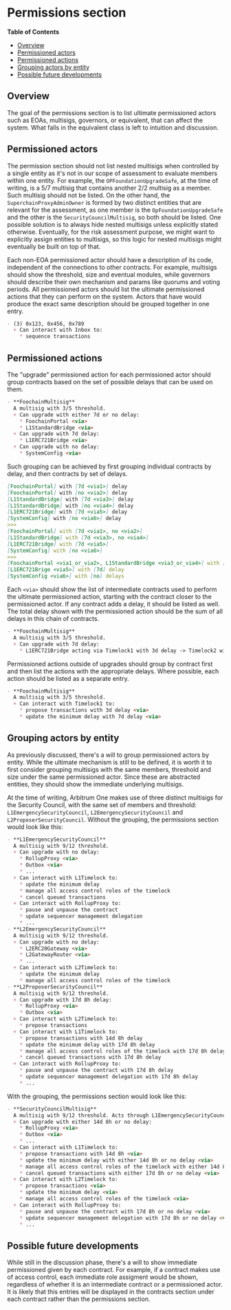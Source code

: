 # Permissions section

<!-- START doctoc generated TOC please keep comment here to allow auto update -->
<!-- DON'T EDIT THIS SECTION, INSTEAD RE-RUN doctoc TO UPDATE -->
**Table of Contents**

- [Overview](#overview)
- [Permissioned actors](#permissioned-actors)
- [Permissioned actions](#permissioned-actions)
- [Grouping actors by entity](#grouping-actors-by-entity)
- [Possible future developments](#possible-future-developments)

<!-- END doctoc generated TOC please keep comment here to allow auto update -->

## Overview

The goal of the permissions section is to list ultimate permissioned actors such as EOAs, multisigs, governors, or equivalent, that can affect the system. What falls in the equivalent class is left to intuition and discussion.

## Permissioned actors

The permission section should not list nested multisigs when controlled by a single entity as it's not in our scope of assessment to evaluate members within one entity. For example, the `OPFoundationUpgradeSafe`, at the time of writing, is a 5/7 multisig that contains another 2/2 multisig as a member. Such multisig should not be listed. On the other hand, the `SuperchainProxyAdminOwner` is formed by two distinct entities that are relevant for the assessment, as one member is the `OpFoundationUpgradeSafe` and the other is the `SecurityCouncilMultisig`, so both should be listed. One possible solution is to always hide nested multisigs unless explicitly stated otherwise. Eventually, for the risk assessment purpose, we might want to explicitly assign entities to multisigs, so this logic for nested multisigs might eventually be built on top of that.

Each non-EOA permissioned actor should have a description of its code, independent of the connections to other contracts. For example, multisigs should show the threshold, size and eventual modules, while governors should describe their own mechanism and params like quorums and voting periods. All permissioned actors should list the ultimate permissioned actions that they can perform on the system. Actors that have would produce the exact same description should be grouped together in one entry.

```md
- (3) 0x123, 0x456, 0x789
  + Can interact with Inbox to:
    * sequence transactions  
```

## Permissioned actions

The "upgrade" permissioned action for each permissioned actor should group contracts based on the set of possible delays that can be used on them.

```md
- **FoochainMultisig**
  A multisig with 3/5 threshold.
  + Can upgrade with either 7d or no delay:
    * FoochainPortal <via>
    * L1StandardBridge <via>
  + Can upgrade with 7d delay:
    * L1ERC721Bridge <via>
  + Can upgrade with no delay:
    * SystemConfig <via>
```

Such grouping can be achieved by first grouping individual contracts by delay, and then contracts by set of delays.

```md
[FoochainPortal] with [7d <via1>] delay
[FoochainPortal] with [no <via2>] delay
[L1StandardBridge] with [7d <via3>] delay
[L1StandardBridge] with [no <via4>] delay
[L1ERC721Bridge] with [7d <via5>] delay
[SystemConfig] with [no <via6>] delay
>>>
[FoochainPortal] with [7d <via1>, no <via2>]
[L1StandardBridge] with [7d <via3>, no <via4>]
[L1ERC721Bridge] with [7d <via5>]
[SystemConfig] with [no <via6>]
>>>
[FoochainPortal <via1_or_via2>, L1StandardBridge <via3_or_via4>] with [7d, no] delay
[L1ERC721Brige <via5>] with [7d] delay
[SystemConfig <via6>] with [no] delays
```

Each `<via>` should show the list of intermediate contracts used to perform the ultimate permissioned action, starting with the contract closer to the permissioned actor. If any contract adds a delay, it should be listed as well. The total delay shown with the permissioned action should be the sum of all delays in this chain of contracts.

```md
- **FoochainMultisig**
  A multisig with 3/5 threshold.
  + Can upgrade with 7d delay:
    * L1ERC721Bridge acting via Timelock1 with 3d delay -> Timelock2 with 4d delay -> ProxyAdmin or via Timelock3 with 7d delay -> ProxyAdmin
```

Permissioned actions outside of upgrades should group by contract first and then list the actions with the appropriate delays. Where possible, each action should be listed as a separate entry.

```md
- **FoochainMultisig**
  A multisig with 3/5 threshold.
  + Can interact with Timelock1 to:
    * propose transactions with 3d delay <via>
    * update the minimum delay with 7d delay <via>
```

## Grouping actors by entity 

As previously discussed, there's a will to group permissioned actors by entity. While the ultimate mechanism is still to be defined, it is worth it to first consider grouping multisigs with the same members, threshold and size under the same permissioned actor. Since these are abstracted entities, they should show the immediate underlying multisigs.

At the time of writing, Arbitrum One makes use of three distinct multisigs for the Security Council, with the same set of members and threshold: `L1EmergencySecurityCouncil`, `L2EmergencySecurityCouncil` and `L2ProposerSecurityCouncil`. Without the grouping, the permissions section would look like this:

```md
- **L1EmergencySecurityCouncil**
  A multisig with 9/12 threshold.
  + Can upgrade with no delay:
    * RollupProxy <via>
    * Outbox <via>
    * ...
  + Can interact with L1Timelock to:
    * update the minimum delay 
    * manage all access control roles of the timelock
    * cancel queued transactions
  + Can interact with RollupProxy to:
    * pause and unpause the contract
    * update sequencer management delegation
    * ...
- **L2EmergencySecurityCouncil**
  A multisig with 9/12 threshold.
  + Can upgrade with no delay:
    * L2ERC20Gateway <via>
    * L2GatewayRouter <via>
    * ...
  + Can interact with L2Timelock to:
    * update the minimum delay
    * manage all access control roles of the timelock
- **L2ProposerSecurityCouncil**
  A multisig with 9/12 threshold.
  + Can upgrade with 17d 8h delay:
    * RollupProxy <via>
    * Outbox <via>
  + Can interact with L2Timelock to:
    * propose transactions
  + Can interact with L1Timelock to:
    * propose transactions with 14d 8h delay
    * update the minimum delay with 17d 8h delay
    * manage all access control roles of the timelock with 17d 8h delay
    * cancel queued transactions with 17d 8h delay 
  + Can interact with RollupProxy to:
    * pause and unpause the contract with 17d 8h delay
    * update sequencer management delegation with 17d 8h delay
    * ...
```

With the grouping, the permissions section would look like this:

```md
- **SecurityCouncilMultisig**
  A multisig with 9/12 threshold. Acts through L1EmergencySecurityCouncil, L2EmergencySecurityCouncil and L2ProposerSecurityCouncil.
  + Can upgrade with either 14d 8h or no delay:
    * RollupProxy <via>
    * Outbox <via>
    * ...
  + Can interact with L1Timelock to:
    * propose transactions with 14d 8h <via>
    * update the minimum delay with either 14d 8h or no delay <via>
    * manage all access control roles of the timelock with either 14d 8h or no delay <via>
    * cancel queued transactions with either 17d 8h or no delay <via>
  + Can interact with L2Timelock to:
    * propose transactions <via>
    * update the minimum delay <via>
    * manage all access control roles of the timelock <via>
  + Can interact with RollupProxy to:
    * pause and unpause the contract with 17d 8h or no delay <via>
    * update sequencer management delegation with 17d 8h or no delay <via>
    * ...
```

## Possible future developments

While still in the discussion phase, there's a will to show immediate permissioned given by each contract. For example, if a contract makes use of access control, each immediate role assigment would be shown, regardless of whether it is an intermediate contract or a permissioned actor. It is likely that this entries will be displayed in the contracts section under each contract rather than the permissions section.

